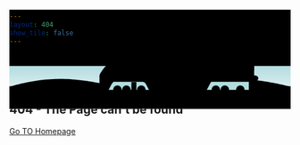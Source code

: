 ```yaml
---
layout: 404
show_tile: false
---
```


<div id="notfound">
    <div class="notfound">
        <div class="notfound-404">
            <h1>Oops!</h1>
            <h2>404 - The Page can't be found</h2>
        </div>
        <a class="button xlarge special" href="https://ramanaditya.github.io" style="z-index:0" >Go TO Homepage</a>
    </div>
</div>

  <div style="margin-top:-45%;z-index:-1;">
    <svg xmlns="http://www.w3.org/2000/svg" viewBox="0 0 1000 355">
  <g id="ocean">
    <path id="sky" class="st0" d="M0 0h1000v203.1H0z"/>
    <linearGradient id="water_1_" gradientUnits="userSpaceOnUse" x1="500" y1="354" x2="500" y2="200.667">
      <stop offset="0" stop-color="#fff"/>
      <stop offset="1" stop-color="#b3dcdf"/>
    </linearGradient>
    <path id="water" fill="url(#water_1_)" d="M0 200.7h1000V354H0z"/>
    <path id="land" class="st0" d="M0 273.4h1000V354H0z"/>
    <g id="bumps">
      <path class="st0" d="M0 275.2s83.8-28 180-28 197 28 197 28H0z"/>
    <path class="st0" d="M377 275.2s54.7-28 117.5-28 128.6 28 128.6 28H377z"/>
    <path class="st0" d="M623.2 275.2s83.7-28 179.9-28 196.9 28 196.9 28H623.2z"/>
      <path class="st0" d="M-998 275.2s83.8-28 180-28 197 28 197 28h-377z"/>
      <path class="st0" d="M-621 275.2s54.7-28 117.5-28 128.6 28 128.6 28H-621z"/>
      <path class="st0" d="M-374.8 275.2s83.7-28 179.9-28S2 275.2 2 275.2h-376.8z"/>
    </g>
  </g>
  <g id="tracks">
    <path class="st2" d="M9.8 282.4h-3L0 307.6h3z"/>
    <path class="st2" d="M19.8 282.4h-3L10 307.6h3z"/>
    <path class="st2" d="M29.8 282.4h-3L20 307.6h3z"/>
    <path class="st2" d="M39.8 282.4h-3L30 307.6h3z"/>
    <path class="st2" d="M49.8 282.4h-3L40 307.6h3z"/>
    <path class="st2" d="M59.8 282.4h-3L50 307.6h3z"/>
    <path class="st2" d="M69.8 282.4h-3L60 307.6h3z"/>
    <path class="st2" d="M79.8 282.4h-3L70 307.6h3z"/>
    <path class="st2" d="M89.8 282.4h-3L80 307.6h3z"/>
    <path class="st2" d="M99.8 282.4h-3L90 307.6h3z"/>
    <path class="st2" d="M109.8 282.4h-3l-6.8 25.2h3z"/>
    <path class="st2" d="M119.8 282.4h-3l-6.8 25.2h3z"/>
    <path class="st2" d="M129.8 282.4h-3l-6.8 25.2h3z"/>
    <path class="st2" d="M139.8 282.4h-3l-6.8 25.2h3z"/>
    <path class="st2" d="M149.8 282.4h-3l-6.8 25.2h3z"/>
    <path class="st2" d="M159.8 282.4h-3l-6.8 25.2h3z"/>
    <path class="st2" d="M169.8 282.4h-3l-6.8 25.2h3z"/>
    <path class="st2" d="M179.8 282.4h-3l-6.8 25.2h3z"/>
    <path class="st2" d="M189.8 282.4h-3l-6.8 25.2h3z"/>
    <path class="st2" d="M199.8 282.4h-3l-6.8 25.2h3z"/>
    <path class="st2" d="M209.8 282.4h-3l-6.8 25.2h3z"/>
    <path class="st2" d="M219.8 282.4h-3l-6.8 25.2h3z"/>
    <path class="st2" d="M229.8 282.4h-3l-6.8 25.2h3z"/>
    <path class="st2" d="M239.8 282.4h-3l-6.8 25.2h3z"/>
    <path class="st2" d="M249.8 282.4h-3l-6.8 25.2h3z"/>
    <path class="st2" d="M259.8 282.4h-3l-6.8 25.2h3z"/>
    <path class="st2" d="M269.8 282.4h-3l-6.8 25.2h3z"/>
    <path class="st2" d="M279.8 282.4h-3l-6.8 25.2h3z"/>
    <path class="st2" d="M289.8 282.4h-3l-6.8 25.2h3z"/>
    <path class="st2" d="M299.8 282.4h-3l-6.8 25.2h3z"/>
    <path class="st2" d="M309.8 282.4h-3l-6.8 25.2h3z"/>
    <path class="st2" d="M319.8 282.4h-3l-6.8 25.2h3z"/>
    <path class="st2" d="M329.8 282.4h-3l-6.8 25.2h3z"/>
    <path class="st2" d="M339.8 282.4h-3l-6.8 25.2h3z"/>
    <path class="st2" d="M349.8 282.4h-3l-6.8 25.2h3z"/>
    <path class="st2" d="M359.8 282.4h-3l-6.8 25.2h3z"/>
    <path class="st2" d="M369.8 282.4h-3l-6.8 25.2h3z"/>
    <path class="st2" d="M379.8 282.4h-3l-6.8 25.2h3z"/>
    <path class="st2" d="M389.8 282.4h-3l-6.8 25.2h3z"/>
    <path class="st2" d="M399.8 282.4h-3l-6.8 25.2h3z"/>
    <path class="st2" d="M409.8 282.4h-3l-6.8 25.2h3z"/>
    <path class="st2" d="M419.8 282.4h-3l-6.8 25.2h3z"/>
    <path class="st2" d="M429.8 282.4h-3l-6.8 25.2h3z"/>
    <path class="st2" d="M439.8 282.4h-3l-6.8 25.2h3z"/>
    <path class="st2" d="M449.8 282.4h-3l-6.8 25.2h3z"/>
    <path class="st2" d="M459.8 282.4h-3l-6.8 25.2h3z"/>
    <path class="st2" d="M469.8 282.4h-3l-6.8 25.2h3z"/>
    <path class="st2" d="M479.8 282.4h-3l-6.8 25.2h3z"/>
    <path class="st2" d="M489.8 282.4h-3l-6.8 25.2h3z"/>
    <path class="st2" d="M499.8 282.4h-3l-6.8 25.2h3z"/>
    <path class="st2" d="M1000 282.4h-3l-6.8 25.2h3z"/>
    <path class="st2" d="M990 282.4h-3l-6.8 25.2h3z"/>
    <path class="st2" d="M980 282.4h-3l-6.8 25.2h3z"/>
    <path class="st2" d="M970 282.4h-3l-6.8 25.2h3z"/>
    <path class="st2" d="M960 282.4h-3l-6.8 25.2h3z"/>
    <path class="st2" d="M950 282.4h-3l-6.8 25.2h3z"/>
    <path class="st2" d="M940 282.4h-3l-6.8 25.2h3z"/>
    <path class="st2" d="M930 282.4h-3l-6.8 25.2h3z"/>
    <path class="st2" d="M920 282.4h-3l-6.8 25.2h3z"/>
    <path class="st2" d="M910 282.4h-3l-6.8 25.2h3z"/>
    <path class="st2" d="M900 282.4h-3l-6.8 25.2h3z"/>
    <path class="st2" d="M890 282.4h-3l-6.8 25.2h3z"/>
    <path class="st2" d="M880 282.4h-3l-6.8 25.2h3z"/>
    <path class="st2" d="M870 282.4h-3l-6.8 25.2h3z"/>
    <path class="st2" d="M860 282.4h-3l-6.8 25.2h3z"/>
    <path class="st2" d="M850 282.4h-3l-6.8 25.2h3z"/>
    <path class="st2" d="M840 282.4h-3l-6.8 25.2h3z"/>
    <path class="st2" d="M830 282.4h-3l-6.8 25.2h3z"/>
    <path class="st2" d="M820 282.4h-3l-6.8 25.2h3z"/>
    <path class="st2" d="M810 282.4h-3l-6.8 25.2h3z"/>
    <path class="st2" d="M800 282.4h-3l-6.8 25.2h3z"/>
    <path class="st2" d="M790 282.4h-3l-6.8 25.2h3z"/>
    <path class="st2" d="M780 282.4h-3l-6.8 25.2h3z"/>
    <path class="st2" d="M770 282.4h-3l-6.8 25.2h3z"/>
    <path class="st2" d="M760 282.4h-3l-6.8 25.2h3z"/>
    <path class="st2" d="M750 282.4h-3l-6.8 25.2h3z"/>
    <path class="st2" d="M740 282.4h-3l-6.8 25.2h3z"/>
    <path class="st2" d="M730 282.4h-3l-6.8 25.2h3z"/>
    <path class="st2" d="M720 282.4h-3l-6.8 25.2h3z"/>
    <path class="st2" d="M710 282.4h-3l-6.8 25.2h3z"/>
    <path class="st2" d="M700 282.4h-3l-6.8 25.2h3z"/>
    <path class="st2" d="M690 282.4h-3l-6.8 25.2h3z"/>
    <path class="st2" d="M680 282.4h-3l-6.8 25.2h3z"/>
    <path class="st2" d="M670 282.4h-3l-6.8 25.2h3z"/>
    <path class="st2" d="M660 282.4h-3l-6.8 25.2h3z"/>
    <path class="st2" d="M650 282.4h-3l-6.8 25.2h3z"/>
    <path class="st2" d="M640 282.4h-3l-6.8 25.2h3z"/>
    <path class="st2" d="M630 282.4h-3l-6.8 25.2h3z"/>
    <path class="st2" d="M620 282.4h-3l-6.8 25.2h3z"/>
    <path class="st2" d="M610 282.4h-3l-6.8 25.2h3z"/>
    <path class="st2" d="M600 282.4h-3l-6.8 25.2h3z"/>
    <path class="st2" d="M590 282.4h-3l-6.8 25.2h3z"/>
    <path class="st2" d="M580 282.4h-3l-6.8 25.2h3z"/>
    <path class="st2" d="M570 282.4h-3l-6.8 25.2h3z"/>
    <path class="st2" d="M560 282.4h-3l-6.8 25.2h3z"/>
    <g>
      <path class="st2" d="M-490.2 282.4h-3l-6.8 25.2h3z"/>
      <path class="st2" d="M-480.2 282.4h-3l-6.8 25.2h3z"/>
      <path class="st2" d="M-470.2 282.4h-3l-6.8 25.2h3z"/>
      <path class="st2" d="M-460.2 282.4h-3l-6.8 25.2h3z"/>
      <path class="st2" d="M-450.2 282.4h-3l-6.8 25.2h3z"/>
      <path class="st2" d="M-440.2 282.4h-3l-6.8 25.2h3z"/>
      <path class="st2" d="M-430.2 282.4h-3l-6.8 25.2h3z"/>
      <path class="st2" d="M-420.2 282.4h-3l-6.8 25.2h3z"/>
      <path class="st2" d="M-410.2 282.4h-3l-6.8 25.2h3z"/>
      <path class="st2" d="M-400.2 282.4h-3l-6.8 25.2h3z"/>
      <path class="st2" d="M-390.2 282.4h-3l-6.8 25.2h3z"/>
      <path class="st2" d="M-380.2 282.4h-3l-6.8 25.2h3z"/>
      <path class="st2" d="M-370.2 282.4h-3l-6.8 25.2h3z"/>
      <path class="st2" d="M-360.2 282.4h-3l-6.8 25.2h3z"/>
      <path class="st2" d="M-350.2 282.4h-3l-6.8 25.2h3z"/>
      <path class="st2" d="M-340.2 282.4h-3l-6.8 25.2h3z"/>
      <path class="st2" d="M-330.2 282.4h-3l-6.8 25.2h3z"/>
      <path class="st2" d="M-320.2 282.4h-3l-6.8 25.2h3z"/>
      <path class="st2" d="M-310.2 282.4h-3l-6.8 25.2h3z"/>
      <path class="st2" d="M-300.2 282.4h-3l-6.8 25.2h3z"/>
      <path class="st2" d="M-290.2 282.4h-3l-6.8 25.2h3z"/>
      <path class="st2" d="M-280.2 282.4h-3l-6.8 25.2h3z"/>
      <path class="st2" d="M-270.2 282.4h-3l-6.8 25.2h3z"/>
      <path class="st2" d="M-260.2 282.4h-3l-6.8 25.2h3z"/>
      <path class="st2" d="M-250.2 282.4h-3l-6.8 25.2h3z"/>
      <path class="st2" d="M-240.2 282.4h-3l-6.8 25.2h3z"/>
      <path class="st2" d="M-230.2 282.4h-3l-6.8 25.2h3z"/>
      <path class="st2" d="M-220.2 282.4h-3l-6.8 25.2h3z"/>
      <path class="st2" d="M-210.2 282.4h-3l-6.8 25.2h3z"/>
      <path class="st2" d="M-200.2 282.4h-3l-6.8 25.2h3z"/>
      <path class="st2" d="M-190.2 282.4h-3l-6.8 25.2h3z"/>
      <path class="st2" d="M-180.2 282.4h-3l-6.8 25.2h3z"/>
      <path class="st2" d="M-170.2 282.4h-3l-6.8 25.2h3z"/>
      <path class="st2" d="M-160.2 282.4h-3l-6.8 25.2h3z"/>
      <path class="st2" d="M-150.2 282.4h-3l-6.8 25.2h3z"/>
      <path class="st2" d="M-140.2 282.4h-3l-6.8 25.2h3z"/>
      <path class="st2" d="M-130.2 282.4h-3l-6.8 25.2h3z"/>
      <path class="st2" d="M-120.2 282.4h-3l-6.8 25.2h3z"/>
      <path class="st2" d="M-110.2 282.4h-3l-6.8 25.2h3z"/>
      <path class="st2" d="M-100.2 282.4h-3l-6.8 25.2h3z"/>
      <path class="st2" d="M-90.2 282.4h-3l-6.8 25.2h3z"/>
      <path class="st2" d="M-80.2 282.4h-3l-6.8 25.2h3z"/>
      <path class="st2" d="M-70.2 282.4h-3l-6.8 25.2h3z"/>
      <path class="st2" d="M-60.2 282.4h-3l-6.8 25.2h3z"/>
      <path class="st2" d="M-50.2 282.4h-3l-6.8 25.2h3z"/>
      <path class="st2" d="M-40.2 282.4h-3l-6.8 25.2h3z"/>
      <path class="st2" d="M-30.2 282.4h-3l-6.8 25.2h3z"/>
      <path class="st2" d="M-20.2 282.4h-3l-6.8 25.2h3z"/>
      <path class="st2" d="M-10.2 282.4h-3l-6.8 25.2h3z"/>
      <path class="st2" d="M-.2 282.4h-3l-6.8 25.2h3z"/>
      <path class="st2" d="M500 282.4h-3l-6.8 25.2h3z"/>
      <path class="st2" d="M490 282.4h-3l-6.8 25.2h3z"/>
      <path class="st2" d="M480 282.4h-3l-6.8 25.2h3z"/>
      <path class="st2" d="M470 282.4h-3l-6.8 25.2h3z"/>
      <path class="st2" d="M460 282.4h-3l-6.8 25.2h3z"/>
      <path class="st2" d="M450 282.4h-3l-6.8 25.2h3z"/>
      <path class="st2" d="M440 282.4h-3l-6.8 25.2h3z"/>
      <path class="st2" d="M430 282.4h-3l-6.8 25.2h3z"/>
      <path class="st2" d="M420 282.4h-3l-6.8 25.2h3z"/>
      <path class="st2" d="M410 282.4h-3l-6.8 25.2h3z"/>
      <path class="st2" d="M400 282.4h-3l-6.8 25.2h3z"/>
      <path class="st2" d="M390 282.4h-3l-6.8 25.2h3z"/>
      <path class="st2" d="M380 282.4h-3l-6.8 25.2h3z"/>
      <path class="st2" d="M370 282.4h-3l-6.8 25.2h3z"/>
      <path class="st2" d="M360 282.4h-3l-6.8 25.2h3z"/>
      <path class="st2" d="M350 282.4h-3l-6.8 25.2h3z"/>
      <path class="st2" d="M340 282.4h-3l-6.8 25.2h3z"/>
      <path class="st2" d="M330 282.4h-3l-6.8 25.2h3z"/>
      <path class="st2" d="M320 282.4h-3l-6.8 25.2h3z"/>
      <path class="st2" d="M310 282.4h-3l-6.8 25.2h3z"/>
      <path class="st2" d="M300 282.4h-3l-6.8 25.2h3z"/>
      <path class="st2" d="M290 282.4h-3l-6.8 25.2h3z"/>
      <path class="st2" d="M280 282.4h-3l-6.8 25.2h3z"/>
      <path class="st2" d="M270 282.4h-3l-6.8 25.2h3z"/>
      <path class="st2" d="M260 282.4h-3l-6.8 25.2h3z"/>
      <path class="st2" d="M250 282.4h-3l-6.8 25.2h3z"/>
      <path class="st2" d="M240 282.4h-3l-6.8 25.2h3z"/>
      <path class="st2" d="M230 282.4h-3l-6.8 25.2h3z"/>
      <path class="st2" d="M220 282.4h-3l-6.8 25.2h3z"/>
      <path class="st2" d="M210 282.4h-3l-6.8 25.2h3z"/>
      <path class="st2" d="M200 282.4h-3l-6.8 25.2h3z"/>
      <path class="st2" d="M190 282.4h-3l-6.8 25.2h3z"/>
      <path class="st2" d="M180 282.4h-3l-6.8 25.2h3z"/>
      <path class="st2" d="M170 282.4h-3l-6.8 25.2h3z"/>
      <path class="st2" d="M160 282.4h-3l-6.8 25.2h3z"/>
      <path class="st2" d="M150 282.4h-3l-6.8 25.2h3z"/>
      <path class="st2" d="M140 282.4h-3l-6.8 25.2h3z"/>
      <path class="st2" d="M130 282.4h-3l-6.8 25.2h3z"/>
      <path class="st2" d="M120 282.4h-3l-6.8 25.2h3z"/>
      <path class="st2" d="M110 282.4h-3l-6.8 25.2h3z"/>
      <path class="st2" d="M100 282.4h-3l-6.8 25.2h3z"/>
      <path class="st2" d="M90 282.4h-3l-6.8 25.2h3z"/>
      <path class="st2" d="M80 282.4h-3l-6.8 25.2h3z"/>
      <path class="st2" d="M70 282.4h-3l-6.8 25.2h3z"/>
      <path class="st2" d="M60 282.4h-3l-6.8 25.2h3z"/>
    </g>
    <path class="st2" d="M550 282.4h-3l-6.8 25.2h3z"/>
    <path class="st2" d="M540 282.4h-3l-6.8 25.2h3z"/>
    <path class="st2" d="M530 282.4h-3l-6.8 25.2h3z"/>
    <path class="st2" d="M520 282.4h-3l-6.8 25.2h3z"/>
    <path class="st2" d="M510 282.4h-3l-6.8 25.2h3z"/>
    <path class="st2" d="M550 282.4h-3l-6.8 25.2h3z"/>
    <path class="st2" d="M540 282.4h-3l-6.8 25.2h3z"/>
    <path class="st2" d="M530 282.4h-3l-6.8 25.2h3z"/>
    <path class="st2" d="M520 282.4h-3l-6.8 25.2h3z"/>
    <path class="st2" d="M510 282.4h-3l-6.8 25.2h3z"/>
    <path class="st3" d="M-499.5 300.2H1000v5.1H-499.5z"/>
    <path class="st3" d="M-499.5 283.8H1000v2.8H-499.5z"/>
  </g>
  <g id="cloudsAll">
    <path id="cloud1" class="st4" d="M19.5 69.7s-21.3.5-25-12.2c0 0-4.3-21.3 16-21.8 0 0-2.1-12.2 12.2-14.9 0 0 15-3.2 21.3 6.9 0 0 3.6-20.7 17.8-22.3 0 0 24-3 26.6 13.1 0 0 .1 9.5-2.8 13.5 0 0 9.5-15 26.5-4.8 0 0 12.1 7.9 7 20.2 0 0 16 4.8 10.1 18.1 0 0-10.2 8.5-17.1-1.1 0 0-5.5 16-32.5 16 0 0-19.1 2.1-27-13.3 0 0 .5 10.1-13.3 10.6-.1 0-20.3 3.2-19.8-8z"/>
    <path id="cloud3" class="st4" d="M836 132s-18.3 2.1-22.2-4.9c0 0-4.9-11.8 12.5-13.8 0 0-2.5-6.8 9.7-9.6 0 0 12.7-3.1 18.7 2.1 0 0 2-12.2 14-14.3 0 0 16.6-3.3 23.7 2.1 0 0 4.8 3.9 2.4 6.5 0 0 3.1-4.8 18.4-.4 0 0 10.9 3.5 7.2 11 0 0 13.8-1.5 9.7 9.5 0 0-4.1 10.8-15.5 4.8 0 0-3.1 5.6-26.4 7.9 0 0-16.3 2.8-24-5.3 0 0 1 5.7-10.8 7.2-.1.1-17.2 3.6-17.4-2.8z"/>
    <path id="cloud2" class="st4" d="M19.3 159.5s-15.9.6-18.8-5.1c0 0-3.4-9.5 11.7-10.1 0 0-1.7-5.5 9-6.9 0 0 11.2-1.7 16 2.8 0 0 2.5-9.4 13.1-10.3 0 0 17.9-1.8 20 5.4 0 0 .2 4.3-2 6.1 0 0 6.9-6.9 19.8-2.6 0 0 9.1 3.4 5.5 9 0 0 6.5 0 4.5 6.7 0 0-2.6 5.6-9.6 1 0 0-4 7.3-24.2 7.7 0 0-14.2 1.3-20.4-5.5 0 0 .5 4.5-9.8 5 0 .1-15 1.8-14.8-3.2z"/>
    <path id="cloud4" class="st4" d="M370.3 109.5s15.9.6 18.8-5.1c0 0 3.4-9.5-11.7-10.1 0 0 1.7-5.5-9-6.9 0 0-11.2-1.7-16 2.8 0 0-2.5-9.4-13.1-10.3 0 0-17.9-1.8-20 5.4 0 0-.2 4.3 2 6.1 0 0-6.9-6.9-19.8-2.6 0 0-9.1 3.4-5.5 9 0 0-12 1.9-7.7 8 0 0 7.5 4 12.8-.2 0 0 4 7.3 24.2 7.7 0 0 14.2 1.3 20.4-5.5 0 0-.5 4.5 9.8 5 0 0 15.1 1.7 14.8-3.3z"/>
    <path id="cloud5" class="st4" d="M511.7 12.4s-21.3-.3-25 7c0 0-4.3 12.2 16 12.5 0 0-2.1 7 12.2 8.6 0 0 15 1.8 21.3-4 0 0 3.6 11.9 17.8 12.8 0 0 19.5 1.6 27-4.4 0 0 5-4.4 2.1-6.7 0 0 4.1 4.4 21.2-1.5 0 0 12.1-4.6 7-11.6 0 0 16-2.8 10.1-10.4 0 0-10.2-4.9-17.1.6 0 0-5.5-9.2-32.5-9.2 0 0-19.1-1.2-27 7.6 0 0 .5-5.8-13.3-6.1-.1.2-20.3-1.6-19.8 4.8z"/>
  </g>
  <g id="train">
    <path fill="#b3dcdf" d="M344.5 248.5h507.2v37.8H344.5z"/>
    <g id="wheels">
      <circle class="st6" cx="384.1" cy="285.6" r="15.1"/>
      <path class="st2" d="M384.1 295.7c-5.6 0-10.1-4.5-10.1-10.1s4.5-10.1 10.1-10.1 10.1 4.5 10.1 10.1c0 5.5-4.6 10.1-10.1 10.1z"/>
      <circle class="st6" cx="416.1" cy="285.6" r="15.1"/>
      <path class="st2" d="M416.1 295.7c-5.6 0-10.1-4.5-10.1-10.1s4.5-10.1 10.1-10.1 10.1 4.5 10.1 10.1c0 5.5-4.6 10.1-10.1 10.1z"/>
      <circle class="st6" cx="469.1" cy="285.6" r="15.1"/>
      <path class="st2" d="M469.1 295.7c-5.6 0-10.1-4.5-10.1-10.1s4.5-10.1 10.1-10.1 10.1 4.5 10.1 10.1c0 5.5-4.6 10.1-10.1 10.1z"/>
      <circle class="st6" cx="734.1" cy="285.6" r="15.1"/>
      <path class="st2" d="M734.1 295.7c-5.6 0-10.1-4.5-10.1-10.1s4.5-10.1 10.1-10.1 10.1 4.5 10.1 10.1c0 5.5-4.6 10.1-10.1 10.1z"/>
      <circle class="st6" cx="766.1" cy="285.6" r="15.1"/>
      <path class="st2" d="M766.1 295.7c-5.6 0-10.1-4.5-10.1-10.1s4.5-10.1 10.1-10.1 10.1 4.5 10.1 10.1c0 5.5-4.6 10.1-10.1 10.1z"/>
      <circle class="st6" cx="821.1" cy="285.6" r="15.1"/>
      <path class="st2" d="M821.1 295.7c-5.6 0-10.1-4.5-10.1-10.1s4.5-10.1 10.1-10.1 10.1 4.5 10.1 10.1c0 5.5-4.6 10.1-10.1 10.1z"/>
    </g>
    <path id="bracefront" class="st7" d="M383.2 285.6h88.1"/>
    <path id="braceback" class="st7" d="M733.2 285.6h88.1"/>
    <g id="car-layers">
      <path id="car" class="st8" d="M321.8 300.7v-32.4s1.2.7-1.5-2.4v-29.1s3.1-11.6 10.7-21.1c0 0 7.6-12 15.5-17.5h1.3s10.2-4.9 30.9-28h.6s-.9-1.4 0-2.7c0 0 10.1-10.5 21-12.3 0 0 9.4-1.8 20.2-1.8h47.7V151H492v-1.1h10.1v1.1h19v2.2s8.2.9 19.2-4.2c0 0 1.4-1.1 28.8-1.1h291.5v6.8h7.5v2.2s12.2-.6 12.2 9.8V177l-10-.1v57.9s14.9-.5 14.9 10.2c0 0 1 9-14.9 8.9v3.8H719.5s-2.4.1-4.3 3l-15 29s-2.9 5.1-10.8 5.1H504.3s-2.9.1-6.1-5l-13.1-25s-4.5-7.1-11.8-7.1H369v2.4s-3.2 1.3-7.1 8.7L351.4 289s-2.9 6.3-6.9 6.4h-17.8l-4.9 5.3z"/>
      <path id="streamline-outine" class="st8" d="M320.3 236.6s1.4-6.8 4.4-11.3c0 0 .1-2.3 23.2-6.3l78-16.6s103.3-21.1 134.9-26.1c0 0 93.3-16 120.5-17.9 0 0 57.6-4.3 100-4.1h88.9v63.4s-10.3 5.4-17.1 5.3c0 0-305.6 4.9-366.3 8.1 0 0-100.3 4.8-119.1 6.8 0-.1-46.6 1.2-47.4-1.3z"/>
      <g id="window-grate">
        <path class="st9" d="M739.5 182.6H854"/>
        <path class="st9" d="M739.5 177.6H854"/>
        <path class="st9" d="M739.5 172.6H854"/>
        <path class="st9" d="M739.5 167.6H854"/>
        <path class="st9" d="M739.5 161.4H854v26.1H739.5z"/>
      </g>
      <path class="st9" d="M320.3 257.8h549.9"/>
      <g id="Text">
        <text transform="translate(377.037 230.025)" class="st8 st10" font-size="21">
          404
        </text>
        <text transform="translate(659.5 213.994)" class="st8 st10" font-size="24.025">
        Page not found.
        </text>
      </g>
      <g id="ladders">
        <g id="ladder-f">
          <path id="front-ladder" class="st8" d="M433.8 258.4h17.8v34.8h-17.8z"/>
          <path id="fb-rung" class="st9" d="M433.8 281.1h17.7"/>
          <path id="ft-rung" class="st9" d="M433.8 268.6h17.7"/>
        </g>
        <g id="ladder-b">
          <path id="ladder-back" class="st8" d="M851.8 257.8h17.8v34.8h-17.8z"/>
          <path id="bt-rung" class="st9" d="M851.8 268.6h17.7"/>
          <path id="bb-rung" class="st9" d="M851.8 281.1h17.7"/>
        </g>
      </g>
      <path id="window-front" class="st8" d="M350.5 196.4s-.4 3.9 15.2 4.3l32.3-30.3s-18.2 1.1-19-.8l-28.5 26.8z"/>
    </g>
  </g>
  </div>
</div>